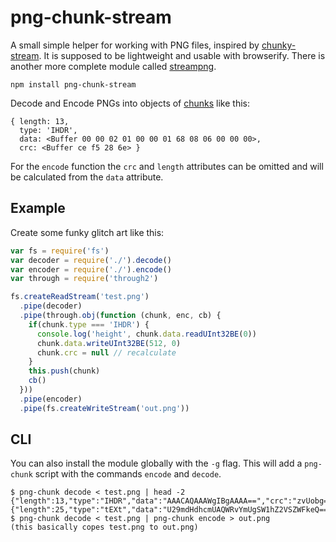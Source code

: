 # png-chunk-stream

A small simple helper for working with PNG files, inspired by [chunky-stream](https://www.npmjs.org/package/chunky-rice). 
It is supposed to be lightweight and usable with browserify.
There is another more complete module called [streampng](https://www.npmjs.org/package/streampng).

```
npm install png-chunk-stream
```
Decode and Encode PNGs into objects of [chunks](http://www.w3.org/TR/PNG/#11Chunks) like this:
```
{ length: 13,
  type: 'IHDR',
  data: <Buffer 00 00 02 01 00 00 01 68 08 06 00 00 00>,
  crc: <Buffer ce f5 28 6e> }
```

For the `encode` function the `crc` and `length` attributes can be omitted and will be
calculated from the `data` attribute.


## Example

Create some funky glitch art like this:

```js
var fs = require('fs')
var decoder = require('./').decode()
var encoder = require('./').encode()
var through = require('through2')

fs.createReadStream('test.png')
  .pipe(decoder)
  .pipe(through.obj(function (chunk, enc, cb) {
    if(chunk.type === 'IHDR') {
      console.log('height', chunk.data.readUInt32BE(0))
      chunk.data.writeUInt32BE(512, 0)
      chunk.crc = null // recalculate
    }
    this.push(chunk)
    cb()
  }))
  .pipe(encoder)
  .pipe(fs.createWriteStream('out.png'))
```

## CLI

You can also install the module globally with the `-g` flag. This will
add a `png-chunk` script with the commands `encode` and `decode`.

```
$ png-chunk decode < test.png | head -2
{"length":13,"type":"IHDR","data":"AAACAQAAAWgIBgAAAA==","crc":"zvUobg=="}
{"length":25,"type":"tEXt","data":"U29mdHdhcmUAQWRvYmUgSW1hZ2VSZWFkeQ==","crc":"ccllPA=="}
$ png-chunk decode < test.png | png-chunk encode > out.png
(this basically copes test.png to out.png)
```